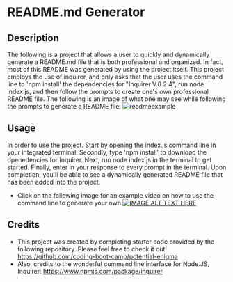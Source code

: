 # README.md Generator

## Description

The following is a project that allows a user to quickly and dynamically generate a README.md file that is both professional and organized. In fact, most of this README was generated by using the project itself. 
This project employs the use of inquirer, and only asks that the user uses the command line to 'npm install' the dependencies for "Inquirer V.8.2.4", run node index.js, and then follow the prompts to create one's own professional README file.
The following is an image of what one may see while following the prompts to generate a README file:
![readmeexample](https://github.com/Rinovi/README-Generator/assets/160938078/0eebdad5-cd9d-4cd0-8287-4c2a8d13fdd4)

## Usage

In order to use the project. Start by opening the index.js command line in your integrated terminal. Secondly, type 'npm install' to download the dpenedencies for Inquirer. Next, run node index.js in the terminal to get started. Finally, enter in your response to
every prompt in the terminal. Upon completion, you'll be able to see a dynamically generated README file that has been added into the project. 
* Click on the following image for an example video on how to use the command line to generate your own 
[![IMAGE ALT TEXT HERE](https://img.youtube.com/vi/SmSqOLAns58/0.jpg)](https://www.youtube.com/watch?v=SmSqOLAns58)

## Credits

* This project was created by completing starter code provided by the following repository. Please feel free to check it out! https://github.com/coding-boot-camp/potential-enigma 
* Also, credits to the wonderful command line interface for Node.JS, Inquirer: https://www.npmjs.com/package/inquirer

